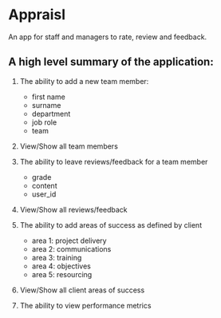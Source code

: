 # Appraisl

An app for staff and managers to rate, review and feedback.

## A high level summary of the application: 

1. The ability to add a new team member:

    - first name
    - surname
    - department
    - job role
    - team

2. View/Show all team members

3. The ability to leave reviews/feedback for a team member

    - grade
    - content
    - user_id

4. View/Show all reviews/feedback

5. The ability to add areas of success as defined by client

    - area 1: project delivery
    - area 2: communications
    - area 3: training
    - area 4: objectives
    - area 5: resourcing

6. View/Show all client areas of success

7. The ability to view performance metrics

